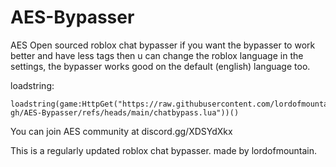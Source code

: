 # AES-Bypasser
AES Open sourced roblox chat bypasser
if you want the bypasser to work better and have less tags then u can change the roblox language in the settings,
the bypasser works good on the default (english) language too.

loadstring:
```
loadstring(game:HttpGet("https://raw.githubusercontent.com/lordofmountain-gh/AES-Bypasser/refs/heads/main/chatbypass.lua"))()
```
You can join AES community at discord.gg/XDSYdXkx

This is a regularly updated roblox chat bypasser.
made by lordofmountain.
